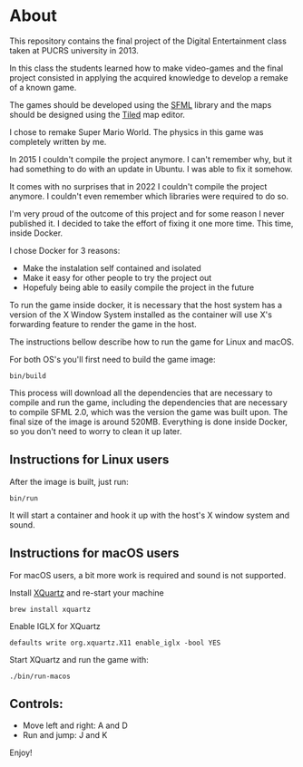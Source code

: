 # About

This repository contains the final project of the Digital Entertainment class
taken at PUCRS university in 2013.

In this class the students learned how to make video-games and the final project
consisted in applying the acquired knowledge to develop a remake of a known
game.

The games should be developed using the [SFML](https://www.sfml-dev.org) library
and the maps should be designed using the [Tiled](https://www.mapeditor.org/)
map editor.

I chose to remake Super Mario World. The physics in this game was completely
written by me.

In 2015 I couldn't compile the project anymore. I can't remember why, but it had
something to do with an update in Ubuntu. I was able to fix it somehow.

It comes with no surprises that in 2022 I couldn't compile the project anymore.
I couldn't even remember which libraries were required to do so.

I'm very proud of the outcome of this project and for some reason I never
published it. I decided to take the effort of fixing it one more time. This
time, inside Docker.

I chose Docker for 3 reasons:

- Make the instalation self contained and isolated
- Make it easy for other people to try the project out
- Hopefuly being able to easily compile the project in the future

To run the game inside docker, it is necessary that the host system has a
version of the X Window System installed as the container will use X's
forwarding feature to render the game in the host.

The instructions bellow describe how to run the game for Linux and macOS.

For both OS's you'll first need to build the game image:

    bin/build

This process will download all the dependencies that are necessary to compile
and run the game, including the dependencies that are necessary to compile SFML
2.0, which was the version the game was built upon. The final size of the image
is around 520MB. Everything is done inside Docker, so you don't need to worry to
clean it up later.

## Instructions for Linux users

After the image is built, just run:

    bin/run

It will start a container and hook it up with the host's X window system and
sound.

## Instructions for macOS users

For macOS users, a bit more work is required and sound is not supported.

Install [XQuartz](https://www.xquartz.org/) and re-start your machine

    brew install xquartz

Enable IGLX for XQuartz

    defaults write org.xquartz.X11 enable_iglx -bool YES

Start XQuartz and run the game with:

    ./bin/run-macos

## Controls:

- Move left and right: A and D
- Run and jump: J and K

Enjoy!
